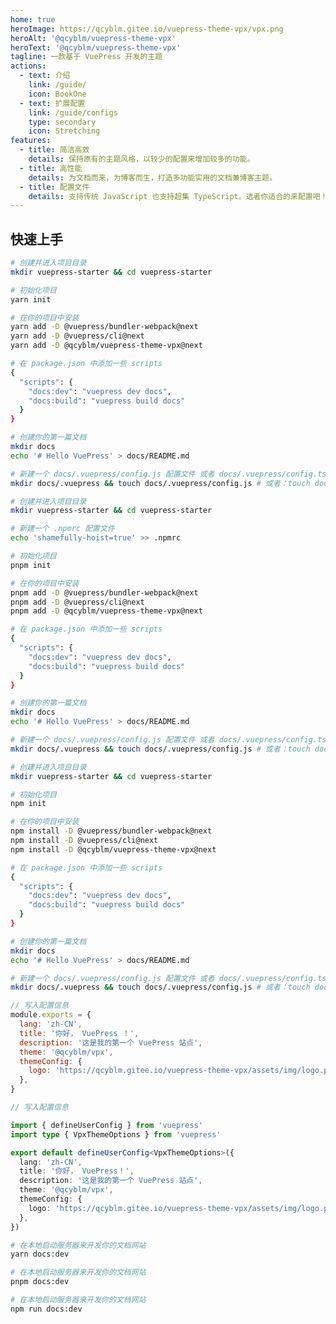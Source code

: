 ```yaml
---
home: true
heroImage: https://qcyblm.gitee.io/vuepress-theme-vpx/vpx.png
heroAlt: '@qcyblm/vuepress-theme-vpx'
heroText: '@qcyblm/vuepress-theme-vpx'
tagline: 一款基于 VuePress 开发的主题
actions:
  - text: 介绍
    link: /guide/
    icon: BookOne
  - text: 扩展配置
    link: /guide/configs
    type: secondary
    icon: Stretching
features:
  - title: 简洁高效
    details: 保持原有的主题风格，以较少的配置来增加较多的功能。
  - title: 高性能
    details: 为文档而来，为博客而生，打造多功能实用的文档兼博客主题。
  - title: 配置文件
    details: 支持传统 JavaScript 也支持超集 TypeScript。选者你适合的来配置吧！
---
```


## 快速上手

<CodeGroup>
  <CodeGroupItem title="YARN" active>

```bash
# 创建并进入项目目录
mkdir vuepress-starter && cd vuepress-starter

# 初始化项目
yarn init

# 在你的项目中安装
yarn add -D @vuepress/bundler-webpack@next
yarn add -D @vuepress/cli@next
yarn add -D @qcyblm/vuepress-theme-vpx@next

# 在 package.json 中添加一些 scripts
{
  "scripts": {
    "docs:dev": "vuepress dev docs",
    "docs:build": "vuepress build docs"
  }
}

# 创建你的第一篇文档
mkdir docs
echo '# Hello VuePress' > docs/README.md

# 新建一个 docs/.vuepress/config.js 配置文件 或者 docs/.vuepress/config.ts 配置文件
mkdir docs/.vuepress && touch docs/.vuepress/config.js # 或者：touch docs/.vuepress/config.ts
```

  </CodeGroupItem>

  <CodeGroupItem title="PNPN">

```bash
# 创建并进入项目目录
mkdir vuepress-starter && cd vuepress-starter

# 新建一个 .npmrc 配置文件
echo 'shamefully-hoist=true' >> .npmrc

# 初始化项目
pnpm init

# 在你的项目中安装
pnpm add -D @vuepress/bundler-webpack@next
pnpm add -D @vuepress/cli@next
pnpm add -D @qcyblm/vuepress-theme-vpx@next

# 在 package.json 中添加一些 scripts
{
  "scripts": {
    "docs:dev": "vuepress dev docs",
    "docs:build": "vuepress build docs"
  }
}

# 创建你的第一篇文档
mkdir docs
echo '# Hello VuePress' > docs/README.md

# 新建一个 docs/.vuepress/config.js 配置文件 或者 docs/.vuepress/config.ts 配置文件
mkdir docs/.vuepress && touch docs/.vuepress/config.js # 或者：touch docs/.vuepress/config.ts
```

  </CodeGroupItem>

  <CodeGroupItem title="NPM">

```bash
# 创建并进入项目目录
mkdir vuepress-starter && cd vuepress-starter

# 初始化项目
npm init

# 在你的项目中安装
npm install -D @vuepress/bundler-webpack@next
npm install -D @vuepress/cli@next
npm install -D @qcyblm/vuepress-theme-vpx@next

# 在 package.json 中添加一些 scripts
{
  "scripts": {
    "docs:dev": "vuepress dev docs",
    "docs:build": "vuepress build docs"
  }
}

# 创建你的第一篇文档
mkdir docs
echo '# Hello VuePress' > docs/README.md

# 新建一个 docs/.vuepress/config.js 配置文件 或者 docs/.vuepress/config.ts 配置文件
mkdir docs/.vuepress && touch docs/.vuepress/config.js # 或者：touch docs/.vuepress/config.ts
```

  </CodeGroupItem>
</CodeGroup>

<CodeGroup>
  <CodeGroupItem title="JavaScript" active>

``` js
// 写入配置信息
module.exports = {
  lang: 'zh-CN',
  title: '你好， VuePress ！',
  description: '这是我的第一个 VuePress 站点',
  theme: '@qcyblm/vpx',
  themeConfig: {
    logo: 'https://qcyblm.gitee.io/vuepress-theme-vpx/assets/img/logo.png',
  },
}

```

  </CodeGroupItem>

  <CodeGroupItem title="TypeScript">

``` ts
// 写入配置信息

import { defineUserConfig } from 'vuepress'
import type { VpxThemeOptions } from 'vuepress'

export default defineUserConfig<VpxThemeOptions>({
  lang: 'zh-CN',
  title: '你好， VuePress！',
  description: '这是我的第一个 VuePress 站点',
  theme: '@qcyblm/vpx',
  themeConfig: {
    logo: 'https://qcyblm.gitee.io/vuepress-theme-vpx/assets/img/logo.png',
  },
})

```

  </CodeGroupItem>
</CodeGroup>


<CodeGroup>
  <CodeGroupItem title="yarn" active>

``` sh
# 在本地启动服务器来开发你的文档网站
yarn docs:dev
```

  </CodeGroupItem>

  <CodeGroupItem title="pnpm">

``` sh
# 在本地启动服务器来开发你的文档网站
pnpm docs:dev
```

  </CodeGroupItem>

  <CodeGroupItem title="npm">

``` sh
# 在本地启动服务器来开发你的文档网站
npm run docs:dev
```

  </CodeGroupItem>
</CodeGroup>

